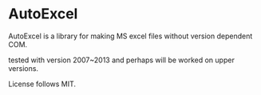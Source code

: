 # AutoExcel
AutoExcel is a library for making MS excel files without version dependent COM.

tested with version 2007~2013 and perhaps will be worked on upper versions.

License follows MIT.

